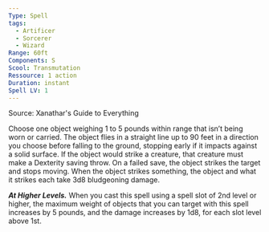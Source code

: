 ```yaml
---
Type: Spell
tags:
  - Artificer
  - Sorcerer
  - Wizard
Range: 60ft
Components: S
Scool: Transmutation
Ressource: 1 action
Duration: instant
Spell LV: 1
---
```

Source: Xanathar's Guide to Everything

Choose one object weighing 1 to 5 pounds within range that isn’t being worn or carried. The object flies in a straight line up to 90 feet in a direction you choose before falling to the ground, stopping early if it impacts against a solid surface. If the object would strike a creature, that creature must make a Dexterity saving throw. On a failed save, the object strikes the target and stops moving. When the object strikes something, the object and what it strikes each take 3d8 bludgeoning damage.

**_At Higher Levels._** When you cast this spell using a spell slot of 2nd level or higher, the maximum weight of objects that you can target with this spell increases by 5 pounds, and the damage increases by 1d8, for each slot level above 1st.
